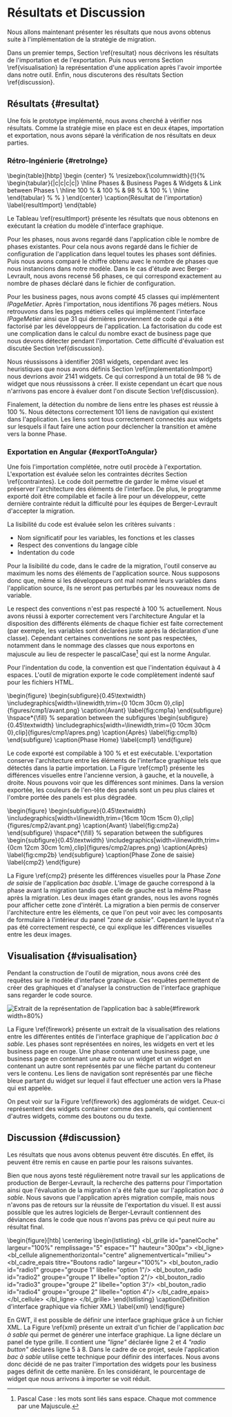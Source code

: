 # Résultats et Discussion

Nous allons maintenant présenter les résultats que nous avons obtenus suite à l'implémentation de la stratégie de migration.

Dans un premier temps, Section \ref{resultat} nous décrivons les résultats de l'importation et de l'exportation.
Puis nous verrons Section \ref{visualisation} la représentation d'une application après l'avoir importée dans notre outil.
Enfin, nous discuterons des résultats Section \ref{discussion}.

## Résultats {#resultat}

Une fois le prototype implémenté, nous avons cherché à vérifier nos résultats.
Comme la stratégie mise en place est en deux étapes, importation et exportation,
    nous avons séparé la vérification de nos résultats en deux parties.

### Rétro-Ingénierie {#retroInge}

\begin{table}[hbtp]
    \begin {center}
  %  \resizebox{\columnwidth}{!}{%
    \begin{tabular}{|c|c|c|c|}
        \hline
         Phases & Business Pages & Widgets & Link between Phases \\
        \hline
        100 \% & 100 \% & 98 \% & 100 \% \\
        \hline
    \end{tabular} %
   % }
    \end{center}
    \caption{Résultat de l'importation}
    \label{resultImport}
\end{table}

Le Tableau \ref{resultImport} présente les résultats que nous obtenons en exécutant la création du modèle d'interface graphique.

Pour les phases, nous avons regardé dans l'application cible le nombre de phases existantes.
Pour cela nous avons regardé dans le fichier de configuration de l'application dans lequel toutes les phases sont définies.
Puis nous avons comparé le chiffre obtenu avec le nombre de phases que nous instancions dans notre modèle.
Dans le cas d'étude avec Berger-Levrault, nous avons recensé 56 phases, ce qui correspond exactement au nombre de phases déclaré dans le fichier de configuration.

Pour les business pages, nous avons compté 45 classes qui implémentent _IPageMetier_.
Après l'importation, nous identifions 76 pages métiers.
Nous retrouvons dans les pages métiers celles qui implémentent l'interface _IPageMetier_ ainsi que 31 qui
    dernières proviennent de code qui a été factorisé par les développeurs de l'application.
La factorisation du code est une complication dans le calcul du nombre exact de business page que nous devons détecter pendant l'importation.
Cette difficulté d'évaluation est discutée Section \ref{discussion}.

Nous réussissons à identifier 2081 widgets, cependant avec les heuristiques que nous avons définis Section \ref{implementationImport} nous devrions avoir 2141 widgets.
Ce qui correspond à un total de 98 % de widget que nous réussissons à créer.
Il existe cependant un écart que nous n'arrivons pas encore à évaluer dont l'on discute Section \ref{discussion}.

Finalement, la détection du nombre de liens entre les phases est réussie à 100 %.
Nous détectons correctement 101 liens de navigation qui existent dans l'application.
Les liens sont tous correctement connectés aux widgets sur lesquels il faut faire une action
    pour déclencher la transition et amène vers la bonne Phase.

### Exportation en Angular {#exportToAngular}

Une fois l'importation complétée, notre outil procède à l'exportation.
L'exportation est évaluée selon les contraintes décrites Section \ref{contraintes}.
Le code doit permettre de garder le même visuel et préserver l'architecture des éléments de l'interface.
De plus, le programme exporté doit être compilable et facile à lire pour un développeur,
    cette dernière contrainte réduit la difficulté pour les équipes de Berger-Levrault d'accepter la migration.

La lisibilité du code est évaluée selon les critères suivants :

- Nom significatif pour les variables, les fonctions et les classes
- Respect des conventions du langage cible
- Indentation du code

Pour la lisibilité du code, dans le cadre de la migration, l'outil conserve au maximum les noms des éléments de l'application source.
Nous supposons donc que, même si les développeurs ont mal nommé leurs variables dans l'application source, ils ne seront pas perturbés par les nouveaux noms de variable.

Le respect des conventions n'est pas respecté à 100 % actuellement.
Nous avons réussi à exporter correctement vers l'architecture Angular et la disposition des différents éléments de chaque fichier est faite correctement (par exemple, les variables sont déclarées juste après la déclaration d'une classe).
Cependant certaines conventions ne sont pas respectées, notamment dans le nommage des classes que nous exportons en majuscule au lieu de respecter le pascalCase[^pascalCase]
    qui est la norme Angular.

[^pascalCase]: Pascal Case : les mots sont liés sans espace. Chaque mot commence par une Majuscule.

Pour l'indentation du code, la convention est que l'indentation équivaut à 4 espaces.
L'outil de migration exporte le code complètement indenté sauf pour les fichiers HTML.

\begin{figure}
\begin{subfigure}{0.45\textwidth}
\includegraphics[width=\linewidth,trim={0 10cm 30cm 0},clip]{figures/cmp1/avant.png}
\caption{Avant} \label{fig:cmp1a}
\end{subfigure}
\hspace*{\fill} % separation between the subfigures
\begin{subfigure}{0.45\textwidth}
\includegraphics[width=\linewidth,trim={0 10cm 30cm 0},clip]{figures/cmp1/apres.png}
\caption{Après} \label{fig:cmp1b}
\end{subfigure}
\caption{Phase Home} \label{cmp1}
\end{figure}

Le code exporté est compilable à 100 % et est exécutable.
L'exportation conserve l'architecture entre les éléments de l'interface graphique tels que détectés dans la partie importation.
La Figure \ref{cmp1} présente les différences visuelles entre l'ancienne version, à gauche, et la nouvelle, à droite.
Nous pouvons voir que les différences sont minimes.
Dans la version exportée, les couleurs de l'en-tête des panels sont un peu plus claires et l'ombre portée des panels est plus dégradée.

\begin{figure}
\begin{subfigure}{0.45\textwidth}
\includegraphics[width=\linewidth,trim={16cm 10cm 15cm 0},clip]{figures/cmp2/avant.png}
\caption{Avant} \label{fig:cmp2a}
\end{subfigure}
\hspace*{\fill} % separation between the subfigures
\begin{subfigure}{0.45\textwidth}
\includegraphics[width=\linewidth,trim={0cm 12cm 30cm 1cm},clip]{figures/cmp2/apres.png}
\caption{Après} \label{fig:cmp2b}
\end{subfigure}
\caption{Phase Zone de saisie} \label{cmp2}
\end{figure}

La Figure \ref{cmp2} présente les différences visuelles pour la Phase _Zone de saisie_ de l'application _bac àsable_.
L'image de gauche correspond à la phase avant la migration tandis que celle de gauche est la même Phase après la migration.
Les deux images étant grandes, nous les avons rognés pour afficher cette zone d'intérêt.
La migration a bien permis de conserver l'architecture entre les éléments, ce que l'on peut voir avec les composants de formulaire à l'intérieur du panel _"zone de saisie"_.
Cependant le layout n'a pas été correctement respecté, ce qui explique les différences visuelles entre les deux images.

## Visualisation {#visualisation}

Pendant la construction de l'outil de migration, nous avons créé des requêtes sur le modèle d'interface graphique.
Ces requêtes permettent de créer des graphiques et d'analyser la construction de l'interface graphique sans regarder le code source.

![Extrait de la représentation de l’application _bac à sable_](figures/firework.png){#firework width=80%}

La Figure \ref{firework} présente un extrait de la visualisation des relations entre les
    différentes entités de l'interface graphique de l'application _bac à sable_.
Les phases sont représentées en noires, les widgets en vert et les business page en rouge.
Une phase contenant une business page, une business page en contenant une autre ou un widget et un widget en contenant un autre sont représentés par une flèche partant du conteneur vers le contenu.
Les liens de navigation sont représentés par une flèche bleue partant du widget sur lequel il faut effectuer une action vers la Phase qui est appelée.

On peut voir sur la Figure \ref{firework} des agglomérats de widget.
Ceux-ci représentent des widgets container comme des panels, qui contiennent d'autres widgets, comme des boutons ou du texte.

## Discussion {#discussion}

Les résultats que nous avons obtenus peuvent être discutés.
En effet, ils peuvent être remis en cause en partie pour les raisons suivantes.

Bien que nous ayons testé régulièrement notre travail sur les applications de production de Berger-Levrault,
    la recherche des patterns pour l'importation ainsi que l'évaluation de la migration n'a été faîte que sur l'application
    _bac à sable_.
Nous savons que l'application après migration compile, mais nous n'avons pas de retours sur la réussite de l'exportation du visuel.
Il est aussi possible que les autres logiciels de Berger-Levrault contiennent des déviances dans le code que nous n'avons pas prévu
    ce qui peut nuire au résultat final.

\begin{figure}[htb]
\centering
\begin{lstlisting}
<bl_grille id="panelCoche" largeur="100%" remplissage="5" espace="1" hauteur="300px">
  <bl_ligne>
    <bl_cellule alignementhorizontal="centre" alignementvertical="milieu">
      <bl_cadre_epais titre="Boutons radio" largeur="100%">
         <bl_bouton_radio id="radio1" groupe="groupe 1" libelle="option 1"/>
         <bl_bouton_radio id="radio2" groupe="groupe 1" libelle="option 2"/>
         <bl_bouton_radio id="radio3" groupe="groupe 2" libelle="option 3"/>
         <bl_bouton_radio id="radio4" groupe="groupe 2" libelle="option 4"/>
       </bl_cadre_epais>
    </bl_cellule>
  </bl_ligne>
</bl_grille>
\end{lstlisting}
\caption{Définition d'interface graphique via fichier XML}
\label{xml}
\end{figure}

En GWT, il est possible de définir une interface graphique grâce à un fichier XML.
La Figure \ref{xml} présente un extrait d'un fichier de l'application _bac à sable_ qui permet de générer une interface graphique.
La ligne déclare un panel de type grille.
Il contient une _"ligne"_ déclarée ligne 2 et 4 _"radio button"_ déclarés ligne 5 à 8.
Dans le cadre de ce projet, seule l'application _bac à sable_ utilise cette technique pour définir des interfaces.
Nous avons donc décidé de ne pas traiter l'importation des widgets pour les business pages définit de cette manière.
En les considérant, le pourcentage de widget que nous arrivons à importer se voit réduit.
